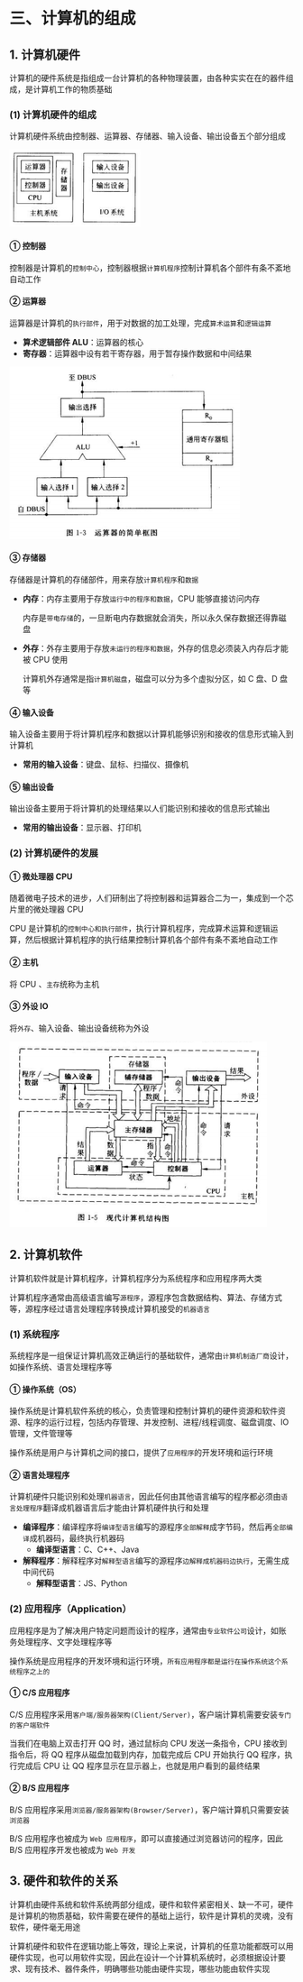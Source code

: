 # 三、计算机的组成

## 1. 计算机硬件

计算机的硬件系统是指组成一台计算机的各种物理装置，由各种实实在在的器件组成，是计算机工作的物质基础

### (1) 计算机硬件的组成

计算机硬件系统由控制器、运算器、存储器、输入设备、输出设备五个部分组成

![计算机硬件组成](https://github.com/yuyuyuzhang/Blog/blob/master/images/%E8%AE%A1%E7%AE%97%E6%9C%BA/%E8%AE%A1%E7%AE%97%E6%9C%BA%E7%A1%AC%E4%BB%B6%E7%BB%84%E6%88%90.png)

#### ① 控制器

控制器是计算机的`控制中心`，控制器根据`计算机程序`控制计算机各个部件有条不紊地自动工作

#### ② 运算器

运算器是计算机的`执行部件`，用于对数据的加工处理，完成`算术运算`和`逻辑运算`

* **算术逻辑部件 ALU**：运算器的核心
* **寄存器**：运算器中设有若干寄存器，用于暂存操作数据和中间结果

![运算器](https://github.com/yuyuyuzhang/Blog/blob/master/images/%E8%AE%A1%E7%AE%97%E6%9C%BA/%E8%BF%90%E7%AE%97%E5%99%A8.png)

#### ③ 存储器

存储器是计算机的存储部件，用来存放`计算机程序`和`数据`

* **内存**：内存主要用于存放`运行中的程序和数据`，CPU 能够直接访问内存
  
  内存是`带电存储`的，一旦断电内存数据就会消失，所以永久保存数据还得靠磁盘

* **外存**：外存主要用于存放`未运行的程序和数据`，外存的信息必须装入内存后才能被 CPU 使用

  计算机外存通常是指`计算机磁盘`，磁盘可以分为多个虚拟分区，如 C 盘、D 盘等

#### ④ 输入设备

输入设备主要用于将计算机程序和数据以计算机能够识别和接收的信息形式输入到计算机

* **常用的输入设备**：键盘、鼠标、扫描仪、摄像机

#### ⑤ 输出设备

输出设备主要用于将计算机的处理结果以人们能识别和接收的信息形式输出

* **常用的输出设备**：显示器、打印机

### (2) 计算机硬件的发展

#### ① 微处理器 CPU

随着微电子技术的进步，人们研制出了将控制器和运算器合二为一，集成到一个芯片里的微处理器 CPU

CPU 是计算机的`控制中心和执行部件`，执行计算机程序，完成算术运算和逻辑运算，然后根据计算机程序的执行结果控制计算机各个部件有条不紊地自动工作

#### ② 主机

将 CPU 、`主存`统称为主机

#### ③ 外设 IO

将`外存`、输入设备、输出设备统称为外设

![现代计算机硬件组成](https://github.com/yuyuyuzhang/Blog/blob/master/images/%E8%AE%A1%E7%AE%97%E6%9C%BA/%E7%8E%B0%E4%BB%A3%E8%AE%A1%E7%AE%97%E6%9C%BA%E7%A1%AC%E4%BB%B6%E7%BB%84%E6%88%90.png)

## 2. 计算机软件

计算机软件就是计算机程序，计算机程序分为系统程序和应用程序两大类

计算机程序通常由高级语言编写`源程序`，源程序包含数据结构、算法、存储方式等，源程序经过语言处理程序转换成计算机接受的`机器语言`

### (1) 系统程序

系统程序是一组保证计算机高效正确运行的基础软件，通常由`计算机制造厂商`设计，如操作系统、语言处理程序等

#### ① 操作系统（OS）

操作系统是计算机软件系统的核心，负责管理和控制计算机的硬件资源和软件资源、程序的运行过程，包括内存管理、并发控制、进程/线程调度、磁盘调度、IO 管理，文件管理等

操作系统是用户与计算机之间的接口，提供了`应用程序`的开发环境和运行环境

#### ② 语言处理程序

计算机硬件只能识别和处理`机器语言`，因此任何由其他语言编写的程序都必须由`语言处理程序`翻译成机器语言后才能由计算机硬件执行和处理

* **编译程序**：编译程序将`编译型语言`编写的源程序`全部解释`成字节码，然后再`全部编译`成机器码，最终执行机器码
  * **编译型语言**：C、C++、Java
* **解释程序**：解释程序对`解释型语言`编写的源程序`边解释成机器码边执行`，无需生成中间代码
  * **解释型语言**：JS、Python

### (2) 应用程序（Application）

应用程序是为了解决用户特定问题而设计的程序，通常由`专业软件公司`设计，如账务处理程序、文字处理程序等

操作系统是应用程序的开发环境和运行环境，`所有应用程序都是运行在操作系统这个系统程序之上的`

#### ① C/S 应用程序

C/S 应用程序采用`客户端/服务器架构(Client/Server)`，客户端计算机需要安装`专门的客户端软件`

当我们在电脑上双击打开 QQ 时，通过鼠标向 CPU 发送一条指令，CPU 接收到指令后，将 QQ 程序从磁盘加载到内存，加载完成后 CPU 开始执行 QQ 程序，执行完成后 CPU 让 QQ 程序显示在显示器上，也就是用户看到的最终结果

#### ② B/S 应用程序

B/S 应用程序采用`浏览器/服务器架构(Browser/Server)`，客户端计算机只需要安装`浏览器`

B/S 应用程序也被成为 `Web 应用程序`，即可以直接通过浏览器访问的程序，因此 B/S 应用程序开发也被成为 `Web 开发`

## 3. 硬件和软件的关系

计算机由硬件系统和软件系统两部分组成，硬件和软件紧密相关、缺一不可，硬件是计算机的物质基础，软件需要在硬件的基础上运行，软件是计算机的灵魂，没有软件，硬件毫无用途

计算机硬件和软件在逻辑功能上等效，理论上来说，计算机的任意功能都既可以用硬件实现，也可以用软件实现，因此在设计一个计算机系统时，必须根据设计要求、现有技术、器件条件，明确哪些功能由硬件实现，哪些功能由软件实现
